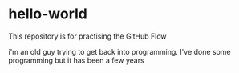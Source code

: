 # hello-world
This repository is for practising the GitHub Flow

i'm an old guy trying to get back into programming.  I've done some programming but it has been a few years
